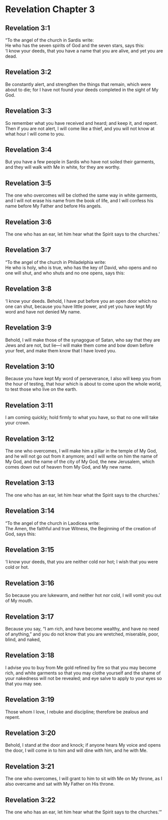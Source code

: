 # Revelation Chapter 3

## Revelation 3:1

“To the angel of the church in Sardis write:  
He who has the seven spirits of God and the seven stars, says this:  
‘I know your deeds, that you have a name that you are alive, and yet you are dead.

## Revelation 3:2

Be constantly alert, and strengthen the things that remain, which were about to die; for I have not found your deeds completed in the sight of My God.

## Revelation 3:3

So remember what you have received and heard; and keep it, and repent. Then if you are not alert, I will come like a thief, and you will not know at what hour I will come to you.

## Revelation 3:4

But you have a few people in Sardis who have not soiled their garments, and they will walk with Me in white, for they are worthy.

## Revelation 3:5

The one who overcomes will be clothed the same way in white garments, and I will not erase his name from the book of life, and I will confess his name before My Father and before His angels.

## Revelation 3:6

The one who has an ear, let him hear what the Spirit says to the churches.’

## Revelation 3:7

“To the angel of the church in Philadelphia write:  
He who is holy, who is true, who has the key of David, who opens and no one will shut, and who shuts and no one opens, says this:

## Revelation 3:8

‘I know your deeds. Behold, I have put before you an open door which no one can shut, because you have little power, and yet you have kept My word and have not denied My name.

## Revelation 3:9

Behold, I will make those of the synagogue of Satan, who say that they are Jews and are not, but lie—I will make them come and bow down before your feet, and make them know that I have loved you.

## Revelation 3:10

Because you have kept My word of perseverance, I also will keep you from the hour of testing, that hour which is about to come upon the whole world, to test those who live on the earth.

## Revelation 3:11

I am coming quickly; hold firmly to what you have, so that no one will take your crown.

## Revelation 3:12

The one who overcomes, I will make him a pillar in the temple of My God, and he will not go out from it anymore; and I will write on him the name of My God, and the name of the city of My God, the new Jerusalem, which comes down out of heaven from My God, and My new name.

## Revelation 3:13

The one who has an ear, let him hear what the Spirit says to the churches.’

## Revelation 3:14

“To the angel of the church in Laodicea write:  
The Amen, the faithful and true Witness, the Beginning of the creation of God, says this:

## Revelation 3:15

‘I know your deeds, that you are neither cold nor hot; I wish that you were cold or hot.

## Revelation 3:16

So because you are lukewarm, and neither hot nor cold, I will vomit you out of My mouth.

## Revelation 3:17

Because you say, “I am rich, and have become wealthy, and have no need of anything,” and you do not know that you are wretched, miserable, poor, blind, and naked,

## Revelation 3:18

I advise you to buy from Me gold refined by fire so that you may become rich, and white garments so that you may clothe yourself and the shame of your nakedness will not be revealed; and eye salve to apply to your eyes so that you may see.

## Revelation 3:19

Those whom I love, I rebuke and discipline; therefore be zealous and repent.

## Revelation 3:20

Behold, I stand at the door and knock; if anyone hears My voice and opens the door, I will come in to him and will dine with him, and he with Me.

## Revelation 3:21

The one who overcomes, I will grant to him to sit with Me on My throne, as I also overcame and sat with My Father on His throne.

## Revelation 3:22

The one who has an ear, let him hear what the Spirit says to the churches.’”

